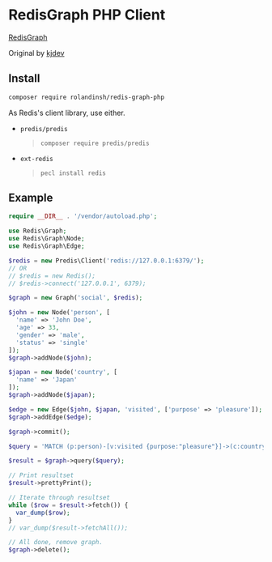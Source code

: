RedisGraph PHP Client
=====================

[RedisGraph](https://github.com/RedisLabsModules/redis-graph)

Original by [kjdev](https://github.com/kjdev/php-redis-graph)

Install
-------

``` sh
composer require rolandinsh/redis-graph-php
```

As Redis's client library, use either.

- `predis/predis`

    > `composer require predis/predis`

- `ext-redis`

    > `pecl install redis`


Example
-------

``` php
require __DIR__ . '/vendor/autoload.php';

use Redis\Graph;
use Redis\Graph\Node;
use Redis\Graph\Edge;

$redis = new Predis\Client('redis://127.0.0.1:6379/');
// OR
// $redis = new Redis();
// $redis->connect('127.0.0.1', 6379);

$graph = new Graph('social', $redis);

$john = new Node('person', [
  'name' => 'John Doe',
  'age' => 33,
  'gender' => 'male',
  'status' => 'single'
]);
$graph->addNode($john);

$japan = new Node('country', [
  'name' => 'Japan'
]);
$graph->addNode($japan);

$edge = new Edge($john, $japan, 'visited', ['purpose' => 'pleasure']);
$graph->addEdge($edge);

$graph->commit();

$query = 'MATCH (p:person)-[v:visited {purpose:"pleasure"}]->(c:country) RETURN p.name, p.age, v.purpose, c.name';

$result = $graph->query($query);

// Print resultset
$result->prettyPrint();

// Iterate through resultset
while ($row = $result->fetch()) {
  var_dump($row);
}
// var_dump($result->fetchAll());

// All done, remove graph.
$graph->delete();
```
